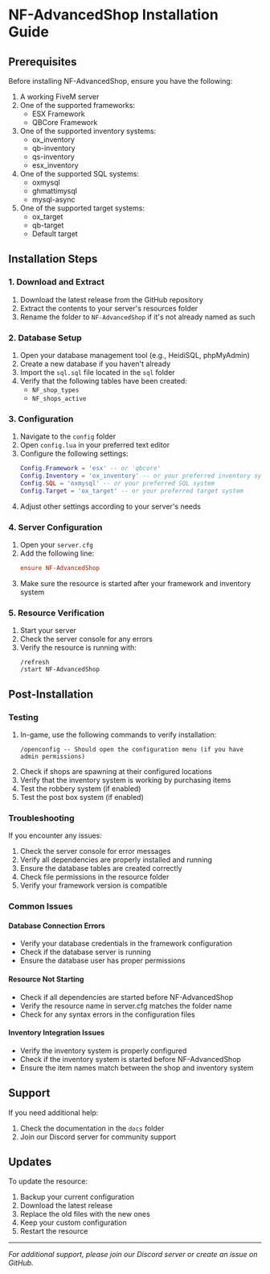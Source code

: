 # NF-AdvancedShop Installation Guide

## Prerequisites
Before installing NF-AdvancedShop, ensure you have the following:

1. A working FiveM server
2. One of the supported frameworks:
   - ESX Framework
   - QBCore Framework
3. One of the supported inventory systems:
   - ox_inventory
   - qb-inventory
   - qs-inventory
   - esx_inventory
4. One of the supported SQL systems:
   - oxmysql
   - ghmattimysql
   - mysql-async
5. One of the supported target systems:
   - ox_target
   - qb-target
   - Default target

## Installation Steps

### 1. Download and Extract
1. Download the latest release from the GitHub repository
2. Extract the contents to your server's resources folder
3. Rename the folder to `NF-AdvancedShop` if it's not already named as such

### 2. Database Setup
1. Open your database management tool (e.g., HeidiSQL, phpMyAdmin)
2. Create a new database if you haven't already
3. Import the `sql.sql` file located in the `sql` folder
4. Verify that the following tables have been created:
   - `NF_shop_types`
   - `NF_shops_active`

### 3. Configuration
1. Navigate to the `config` folder
2. Open `config.lua` in your preferred text editor
3. Configure the following settings:
   ```lua
   Config.Framework = 'esx' -- or 'qbcore'
   Config.Inventory = 'ox_inventory' -- or your preferred inventory system
   Config.SQL = 'oxmysql' -- or your preferred SQL system
   Config.Target = 'ox_target' -- or your preferred target system
   ```
4. Adjust other settings according to your server's needs

### 4. Server Configuration
1. Open your `server.cfg`
2. Add the following line:
   ```cfg
   ensure NF-AdvancedShop
   ```
3. Make sure the resource is started after your framework and inventory system


### 5. Resource Verification
1. Start your server
2. Check the server console for any errors
3. Verify the resource is running with:
   ```
   /refresh
   /start NF-AdvancedShop
   ```

## Post-Installation

### Testing
1. In-game, use the following commands to verify installation:
   ```
   /openconfig -- Should open the configuration menu (if you have admin permissions)
   ```
2. Check if shops are spawning at their configured locations
3. Verify that the inventory system is working by purchasing items
4. Test the robbery system (if enabled)
5. Test the post box system (if enabled)

### Troubleshooting
If you encounter any issues:

1. Check the server console for error messages
2. Verify all dependencies are properly installed and running
3. Ensure the database tables are created correctly
4. Check file permissions in the resource folder
5. Verify your framework version is compatible

### Common Issues

#### Database Connection Errors
- Verify your database credentials in the framework configuration
- Check if the database server is running
- Ensure the database user has proper permissions

#### Resource Not Starting
- Check if all dependencies are started before NF-AdvancedShop
- Verify the resource name in server.cfg matches the folder name
- Check for any syntax errors in the configuration files

#### Inventory Integration Issues
- Verify the inventory system is properly configured
- Check if the inventory system is started before NF-AdvancedShop
- Ensure the item names match between the shop and inventory system

## Support
If you need additional help:

1. Check the documentation in the `docs` folder
2. Join our Discord server for community support

## Updates
To update the resource:

1. Backup your current configuration
2. Download the latest release
3. Replace the old files with the new ones
4. Keep your custom configuration
5. Restart the resource

---

*For additional support, please join our Discord server or create an issue on GitHub.* 